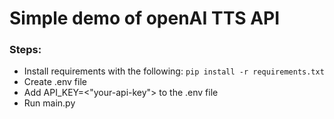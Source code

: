 # Simple demo of openAI TTS API
### Steps:
- Install requirements with the following: `pip install -r requirements.txt`
- Create .env file
- Add API_KEY=<"your-api-key"> to the .env file
- Run main.py